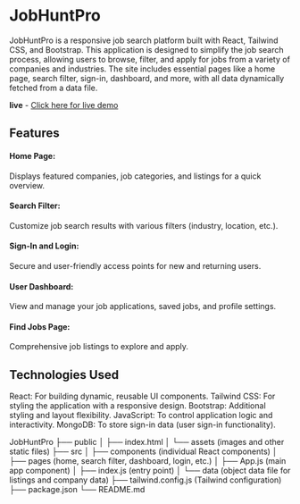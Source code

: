 <h1>JobHuntPro</h1>
JobHuntPro is a responsive job search platform built with React, Tailwind CSS, and Bootstrap. This application is designed to simplify the job search process, allowing users to browse, filter, and apply for jobs from a variety of companies and industries. The site includes essential pages like a home page, search filter, sign-in, dashboard, and more, with all data dynamically fetched from a data file.

<b>live</b> - <a href='https://jobhunt-pro.netlify.app/'>Click here for live demo</a>

<h2>Features</h2>
<h4>Home Page:</h4> Displays featured companies, job categories, and listings for a quick overview.

<h4>Search Filter:</h4> Customize job search results with various filters (industry, location, etc.).

 <h4>Sign-In and Login:</h4>Secure and user-friendly access points for new and returning users.

<h4>User Dashboard:</h4> View and manage your job applications, saved jobs, and profile settings.

<h4>Find Jobs Page:</h4> Comprehensive job listings to explore and apply.

<h2>Technologies Used</h2>
React: For building dynamic, reusable UI components.
Tailwind CSS: For styling the application with a responsive design.
Bootstrap: Additional styling and layout flexibility.
JavaScript: To control application logic and interactivity.
MongoDB: To store sign-in data (user sign-in functionality).

JobHuntPro
├── public
│   ├── index.html
│   └── assets (images and other static files)
├── src
│   ├── components (individual React components)
│   ├── pages (home, search filter, dashboard, login, etc.)
│   ├── App.js (main app component)
│   ├── index.js (entry point)
│   └── data (object data file for listings and company data)
├── tailwind.config.js (Tailwind configuration)
├── package.json
└── README.md
